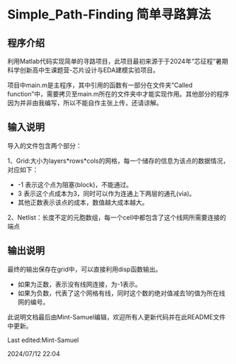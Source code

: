 # Simple_Path-Finding 简单寻路算法
## 程序介绍
利用Matlab代码实现简单的寻路项目，此项目最初来源于于2024年“芯征程”暑期科学创新高中生课题营-芯片设计与EDA建模实验项目。

项目中main.m是主程序，其中引用的函数有一部分在文件夹“Called function”中，需要拷贝至main.m所在的文件夹中才能实现作用。其他部分的程序因为并非由我编写，所以不能自作主张上传，还请谅解。

## 输入说明
导入的文件包含两个部分：

1、Grid:大小为layers\*rows\*cols的网格，每一个储存的信息为该点的数据情况，对应如下：

- -1 表示这个点为阻塞(block)，不能通过。
- 3 表示这个点成本为3，同时可以作为连通上下两层的通孔(via)。
- 其他正数表示该点的成本，数值越大成本越大。

2、Netlist：长度不定的元胞数组，每一个cell中都包含了这个线网所需要连接的端点

## 输出说明

最终的输出保存在grid中，可以直接利用disp函数输出。

- 如果为正数，表示没有线网连接，为-1表示。
- 如果为负数，代表了这个网格有线，同时这个数的绝对值减去1的值为所在线网的编号。

此说明文档最后由Mint-Samuel编辑，欢迎所有人更新代码并在此README文件中更新。

Last edited:Mint-Samuel

2024/07/12 22:04
